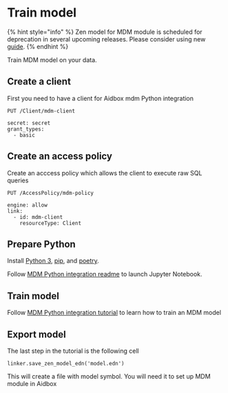 # Train model

{% hint style="info" %}
Zen model for MDM module is scheduled for deprecation in several upcoming releases. Please consider using new [guide](./configure-mdm-module.md).
{% endhint %}

Train MDM model on your data.

## Create a client

First you need to have a client for Aidbox mdm Python integration

```
PUT /Client/mdm-client

secret: secret
grant_types:
  - basic
```

## Create an access policy

Create an acccess policy which allows the client to execute raw SQL queries

```
PUT /AccessPolicy/mdm-policy

engine: allow
link:
  - id: mdm-client
    resourceType: Client
```

## Prepare Python

Install [Python 3](https://www.python.org/downloads/), [pip](https://pip.pypa.io/en/stable/installation/), and [poetry](https://python-poetry.org/docs/#installation).

Follow [MDM Python integration readme](https://github.com/Aidbox/mdm) to launch Jupyter Notebook.

## Train model

Follow [MDM Python integration tutorial](https://github.com/Aidbox/mdm/blob/master/tutorials/tutorial.ipynb) to learn how to train an MDM model

## Export model

The last step in the tutorial is the following cell

```
linker.save_zen_model_edn('model.edn')
```

This will create a file with model symbol. You will need it to set up MDM module in Aidbox
